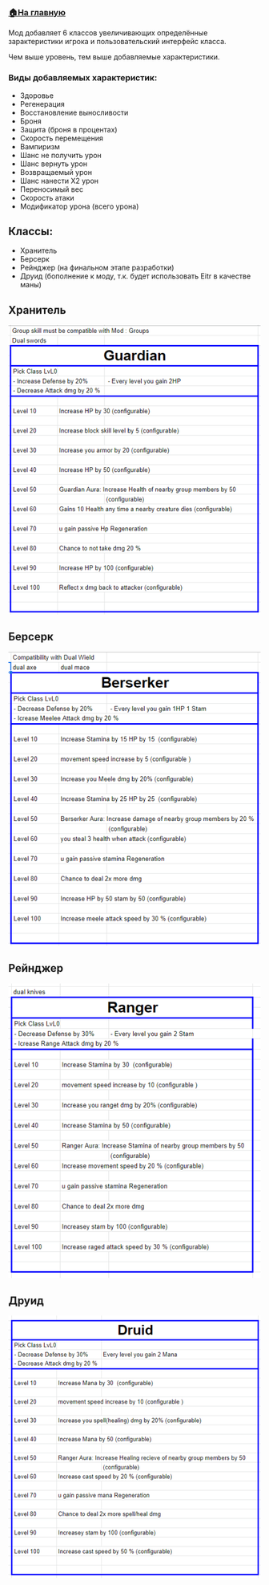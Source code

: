 ###  [🏠На главную](https://github.com/FroggerHH/Frogger-Tribe-Classes-WIKI)


Мод добавляет 6 классов увеличивающих определённые зарактеристики игрока и пользовательский интерфейс класса.

Чем выше уровень, тем выше добавляемые характеристики.

### Виды добавляемых характеристик:
* Здоровье
* Регенерация
* Восстановление выносливости
* Броня
* Защита (броня в процентах)
* Скорость перемещения
* Вампиризм
* Шанс не получить урон
* Шанс вернуть урон
* Возвращаемый урон
* Шанс нанести Х2 урон
* Переносимый вес
* Скорость атаки
* Модификатор урона (всего урона)

## Классы:
* Хранитель
* Берсерк
* Рейнджер (на финальном этапе разработки)
* Друид (бополнение к моду, т.к. будет использовать Eitr в качестве маны)


## Хранитель
![Хранитель](images\guardian.png)

## Берсерк
![Берсерк](images\berserker.png)

## Рейнджер
![Рейнджер](images\ranger.png)

## Друид
![Друид](images\druid.png)
